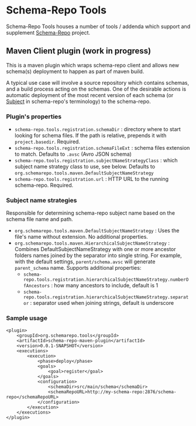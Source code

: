 Schema-Repo Tools
===

Schema-Repo Tools houses a number of tools / addenda which support and supplement [Schema-Repo](http://schema-repo.org) project.

## Maven Client plugin (work in progress)

This is a maven plugin which wraps schema-repo client and allows new schema(s) deployment to happen as part of maven build.

A typical use case will involve a source repository which contains schemas, and a build process acting on the schemas.
One of the desirable actions is automatic deployment of the most recent version of each schema
(or [Subject](https://github.com/schema-repo/schema-repo/blob/master/common/src/main/java/org/schemarepo/Subject.java) in schema-repo's terminology)
to the schema-repo.

### Plugin's properties
* `schema-repo.tools.registration.schemaDir` : directory where to start looking for schema files.
If the path is relative, prepends it with `project.basedir`. Required.
* `schema-repo.tools.registration.schemaFileExt` : schema files extension to match. Defaults to `.avsc` (Avro JSON schema)
* `schema-repo.tools.registration.subjectNameStrategyClass` : which subject name strategy class to use, see below.
Defaults to `org.schemarepo.tools.maven.DefaultSubjectNameStrategy`
* `schema-repo.tools.registration.url` : HTTP URL to the running schema-repo. Required.

### Subject name strategies
Responsible for determining schema-repo subject name based on the schema file name and path.

* `org.schemarepo.tools.maven.DefaultSubjectNameStrategy` : Uses the file's name without extension. No additional properties.
* `org.schemarepo.tools.maven.HierarchicalSubjectNameStrategy` :
    Combines DefaultSubjectNameStrategy with one or more ancestor folders names
    joined by the separator into single string.
    For example, with the default settings, `parent/schema.avsc` will generate `parent_schema` name. Supports additional properties:
    * `schema-repo.tools.registration.hierarchicalSubjectNameStrategy.numberOfAncestors` : how many ancestors to include, default is 1
    * `schema-repo.tools.registration.hierarchicalSubjectNameStrategy.separator` : separator used when joining strings, default is underscore

### Sample usage

    <plugin>
        <groupId>org.schemarepo.tools</groupId>
        <artifactId>schema-repo-maven-plugin</artifactId>
        <version>0.0.1-SNAPSHOT</version>
        <executions>
            <execution>
                <phase>deploy</phase>
                <goals>
                    <goal>register</goal>
                </goals>
                <configuration>
                    <schemaDir>src/main/schema</schemaDir>
                    <schemaRepoURL>http://my-schema-repo:2876/schema-repo</schemaRepoURL>
                </configuration>
            </execution>
        </executions>
    </plugin>

